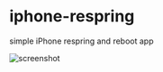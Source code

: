 iphone-respring
===============

simple iPhone respring and reboot app

![screenshot](https://raw.github.com/hamedafra/iphone-respring/master/IMG_2156.PNG)
